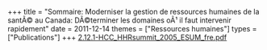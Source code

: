 +++
title = "Sommaire: Moderniser la gestion de ressources humaines de la santÃ© au Canada: DÃ©terminer les domaines oÃ¹ il faut intervenir rapidement"
date = 2011-12-14
themes = ["Ressources humaines"]
types = ["Publications"]
+++
[2.12.1-HCC_HHRsummit_2005_ESUM_fre.pdf](/files/2.12.1-HCC_HHRsummit_2005_ESUM_fre.pdf)
